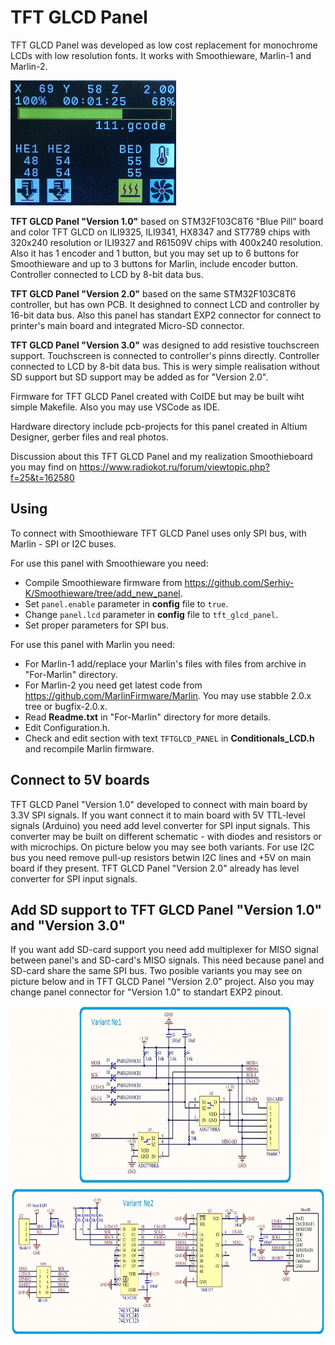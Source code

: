 # TFT GLCD Panel
TFT GLCD Panel was developed as low cost replacement for monochrome LCDs with low resolution fonts. It works with Smoothieware, Marlin-1 and Marlin-2.

<img src="./Hardware/Photos/Smoothie-progressbar.jpg"  width="265" height="200">

**TFT GLCD Panel "Version 1.0"** based on STM32F103C8T6 "Blue Pill" board and color TFT GLCD on ILI9325, ILI9341, HX8347 and ST7789 chips with 320x240 resolution or ILI9327 and R61509V chips with 400x240 resolution. Also it has 1 encoder and 1 button, but you may set up to 6 buttons for Smoothieware and up to 3 buttons for Marlin, include encoder button. Controller connected to LCD by 8-bit data bus.

**TFT GLCD Panel "Version 2.0"** based on the same STM32F103C8T6 controller, but has own PCB. It desighned to connect LCD and controller by 16-bit data bus. Also this panel has standart EXP2 connector for connect to printer's main board and integrated Micro-SD connector.

**TFT GLCD Panel "Version 3.0"** was designed to add resistive touchscreen support. Touchscreen is connected to controller's pinns directly. Controller connected to LCD by 8-bit data bus. This is wery simple realisation without SD support but SD support may be added as for "Version 2.0".

Firmware for TFT GLCD Panel created with CoIDE but may be built wiht simple Makefile. Also you may use VSCode as IDE.

Hardware directory include pcb-projects for this panel created in Altium Designer, gerber files and real photos.

Discussion about this TFT GLCD Panel and my realization Smoothieboard you may find on https://www.radiokot.ru/forum/viewtopic.php?f=25&t=162580

## Using
To connect with Smoothieware TFT GLCD Panel uses only SPI bus, with Marlin - SPI or I2C buses.

For use this panel with Smoothieware you need:
* Compile Smoothieware firmware from https://github.com/Serhiy-K/Smoothieware/tree/add_new_panel.
* Set `panel.enable` parameter in **config** file to `true`.
* Change `panel.lcd` parameter in **config** file to `tft_glcd_panel`.
* Set proper parameters for SPI bus.

For use this panel with Marlin you need:
* For Marlin-1 add/replace your Marlin's files with files from archive in "For-Marlin" directory.
* For Marlin-2 you need get latest code from https://github.com/MarlinFirmware/Marlin. You may use stabble 2.0.x tree or bugfix-2.0.x.
* Read **Readme.txt** in "For-Marlin" directory for more details.
* Edit Configuration.h.
* Check and edit section with text `TFTGLCD_PANEL` in **Conditionals_LCD.h** and recompile Marlin firmware.

## Connect to 5V boards
TFT GLCD Panel "Version 1.0" developed to connect with main board by 3.3V SPI signals. If you want connect it to main board with 5V TTL-level signals (Arduino) you need add level converter for SPI input signals. This converter may be built on different schematic - with diodes and resistors or with microchips. On picture below you may see both variants. For use I2C bus you need remove pull-up resistors betwin I2C lines and +5V on main board if they present. TFT GLCD Panel "Version 2.0" already has level converter for SPI input signals.

## Add SD support to TFT GLCD Panel "Version 1.0" and "Version 3.0"
If you want add SD-card support you need add multiplexer for MISO signal between panel's and SD-card's MISO signals. This need because panel and SD-card share the same SPI bus. Two posible variants you may see on picture below and in TFT GLCD Panel "Version 2.0" project. Also you may change panel connector for "Version 1.0" to standart EXP2 pinout.

<img src="./Hardware/tft-glcd-add_SD.jpg" width="800" height="528">